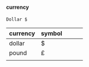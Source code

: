 #### currency
```
Dollar $
```

| currency 	| symbol 	|   	|   	|   	|
|----------	|--------	|---	|---	|---	|
| dollar   	| $      	|   	|   	|   	|
| pound    	| £      	|   	|   	|   	|
|          	|        	|   	|   	|   	|
